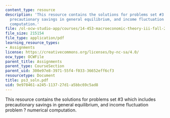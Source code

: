 ```yaml
---
content_type: resource
description: 'This resource contains the solutions for problems set #3 which includes
  precautionary savings in general equilibrium, and income fluctuation problem ? numerical
  computation.'
file: /ol-ocw-studio-app/courses/14-453-macroeconomic-theory-iii-fall-2006/9e978461a245113727d1a5bbc69c5ad8_ps3_soln.pdf
file_size: 215154
file_type: application/pdf
learning_resource_types:
- Assignments
license: https://creativecommons.org/licenses/by-nc-sa/4.0/
ocw_type: OCWFile
parent_title: Assignments
parent_type: CourseSection
parent_uid: 300e97e8-3971-55f4-f033-36652eff6cf3
resourcetype: Document
title: ps3_soln.pdf
uid: 9e978461-a245-1137-27d1-a5bbc69c5ad8
---
```

This resource contains the solutions for problems set #3 which includes precautionary savings in general equilibrium, and income fluctuation problem ? numerical computation.